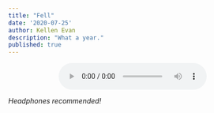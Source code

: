 ```yaml
---
title: "Fell"
date: '2020-07-25'
author: Kellen Evan
description: "What a year."
published: true
---
```


<figure style="text-align: center">
    <audio
        controls
        src="/audio/Fell.mp3">
            Oh no! Your browser does not support the
            <code>audio</code> element.
    </audio>
</figure>

_Headphones recommended!_